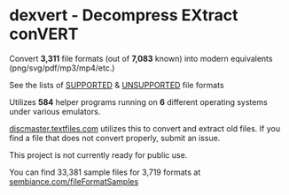 # dexvert - **D**ecompress **EX**tract con**VERT**
Convert **3,311** file formats (out of **7,083** known) into modern equivalents (png/svg/pdf/mp3/mp4/etc.)

See the lists of [SUPPORTED](SUPPORTED.md) & [UNSUPPORTED](UNSUPPORTED.md) file formats

Utilizes **584** helper programs running on **6** different operating systems under various emulators.

[discmaster.textfiles.com](http://discmaster.textfiles.com/) utilizes this to convert and extract old files. If you find a file that does not convert properly, submit an issue.

This project is not currently ready for public use.

You can find 33,381 sample files for 3,719 formats at [sembiance.com/fileFormatSamples](https://sembiance.com/fileFormatSamples/)
